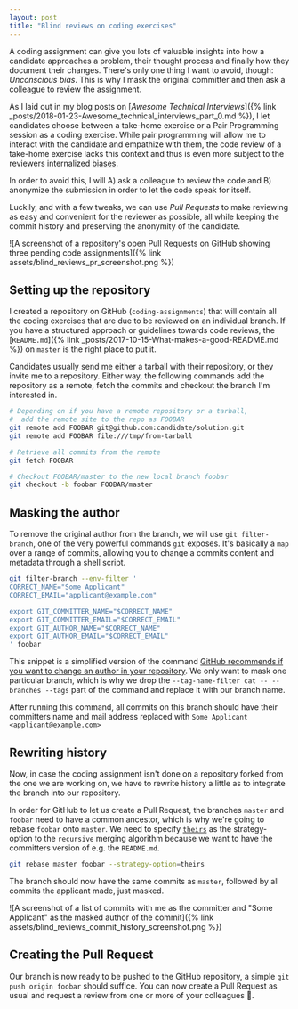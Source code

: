 ```yaml
---
layout: post
title: "Blind reviews on coding exercises"
---
```

A coding assignment can give you lots of valuable insights into how a candidate approaches a problem, their thought process and finally how they document their changes. There's only one thing I want to avoid, though: *Unconscious bias*. This is why I mask the original committer and then ask a colleague to review the assignment.

As I laid out in my blog posts on [*Awesome Technical Interviews*]({% link _posts/2018-01-23-Awesome_technical_interviews_part_0.md %}), I let candidates choose between a take-home exercise or a Pair Programming session as a coding exercise. While pair programming will allow me to interact with the candidate and empathize with them, the code review of a take-home exercise lacks this context and thus is even more subject to the reviewers internalized [biases](http://blog.dizzyd.com/blog/2014/11/24/bias/).

In order to avoid this, I will A) ask a colleague to review the code and B) anonymize the submission in order to let the code speak for itself.

Luckily, and with a few tweaks, we can use *Pull Requests* to make reviewing as easy and convenient for the reviewer as possible, all while keeping the commit history and preserving the anonymity of the candidate.

![A screenshot of a repository's open Pull Requests on GitHub showing three pending code assignments]({% link assets/blind_reviews_pr_screenshot.png %})

## Setting up the repository

I created a repository on GitHub (`coding-assignments`) that will contain all the coding exercises that are due to be reviewed on an individual branch. If you have a structured approach or guidelines towards code reviews, the [`README.md`]({% link _posts/2017-10-15-What-makes-a-good-README.md %}) on `master` is the right place to put it.

Candidates usually send me either a tarball with their repository, or they invite me to a repository. Either way, the following commands add the repository as a remote, fetch the commits and checkout the branch I'm interested in.

```sh
# Depending on if you have a remote repository or a tarball,
#  add the remote site to the repo as FOOBAR
git remote add FOOBAR git@github.com:candidate/solution.git
git remote add FOOBAR file:///tmp/from-tarball

# Retrieve all commits from the remote
git fetch FOOBAR

# Checkout FOOBAR/master to the new local branch foobar
git checkout -b foobar FOOBAR/master
```

## Masking the author

To remove the original author from the branch, we will use `git filter-branch`, one of the very powerful commands `git` exposes. It's basically a `map` over a range of commits, allowing you to change a commits content and metadata through a shell script.

```sh
git filter-branch --env-filter '
CORRECT_NAME="Some Applicant"
CORRECT_EMAIL="applicant@example.com"

export GIT_COMMITTER_NAME="$CORRECT_NAME"
export GIT_COMMITTER_EMAIL="$CORRECT_EMAIL"
export GIT_AUTHOR_NAME="$CORRECT_NAME"
export GIT_AUTHOR_EMAIL="$CORRECT_EMAIL"
' foobar
```

This snippet is a simplified version of the command [GitHub recommends if you want to change an author in your repository](https://help.github.com/articles/changing-author-info/). We only want to mask one particular branch, which is why we drop the `--tag-name-filter cat -- --branches --tags` part of the command and replace it with our branch name.

After running this command, all commits on this branch should have their committers name and mail address replaced with `Some Applicant <applicant@example.com>`

## Rewriting history

Now, in case the coding assignment isn't done on a repository forked from the one we are working on, we have to rewrite history a little as to integrate the branch into our repository.

In order for GitHub to let us create a Pull Request, the branches `master` and `foobar` need to have a common ancestor, which is why we're going to rebase `foobar` onto `master`. We need to specify  [`theirs`](https://git-scm.com/docs/merge-strategies#merge-strategies-ours) as the strategy-option to the `recursive` merging algorithm because we want to have the committers version of e.g. the `README.md`.

```sh
git rebase master foobar --strategy-option=theirs
```

The branch should now have the same commits as `master`, followed by all commits the applicant made, just masked.

![A screenshot of a list of commits with me as the committer and "Some Applicant" as the masked author of the commit]({% link assets/blind_reviews_commit_history_screenshot.png %})

## Creating the Pull Request

Our branch is now ready to be pushed to the GitHub repository, a simple `git push origin foobar` should suffice. You can now create a Pull Request as usual and request a review from one or more of your colleagues 🎉.
